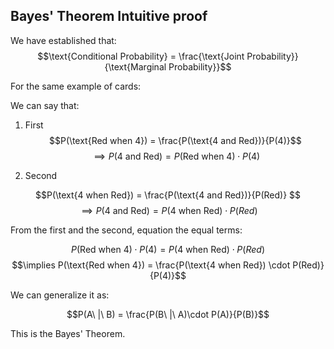 ## Bayes' Theorem Intuitive proof

We have established that:
$$\text{Conditional Probability} = \frac{\text{Joint Probability}}{\text{Marginal Probability}}$$

For the same example of cards:

We can say that:

1. First
$$P(\text{Red when 4}) = \frac{P(\text{4 and Red})}{P(4)}$$
$$\implies P(\text{4 and Red}) = P(\text{Red when 4}) \cdot P(4)$$

2. Second

$$P(\text{4 when Red}) = \frac{P(\text{4 and Red})}{P(Red)} $$
$$\implies P(\text{4 and Red}) = P(\text{4 when Red}) \cdot P(Red)$$

From the first and the second, equation the equal terms:


$$P(\text{Red when 4}) \cdot P(4) = P(\text{4 when Red}) \cdot P(Red)$$
$$\implies P(\text{Red when 4}) = \frac{P(\text{4 when Red}) \cdot P(Red)}{P(4)}$$

We can generalize it as:

$$P(A\ |\ B) = \frac{P(B\ |\ A)\cdot P(A)}{P(B)}$$

This is the Bayes' Theorem.